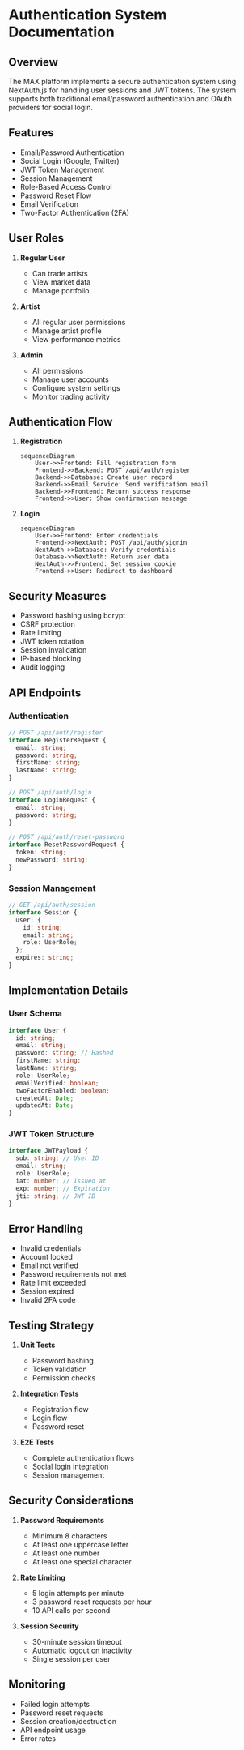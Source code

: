 # Authentication System Documentation

## Overview
The MAX platform implements a secure authentication system using NextAuth.js for handling user sessions and JWT tokens. The system supports both traditional email/password authentication and OAuth providers for social login.

## Features
- Email/Password Authentication
- Social Login (Google, Twitter)
- JWT Token Management
- Session Management
- Role-Based Access Control
- Password Reset Flow
- Email Verification
- Two-Factor Authentication (2FA)

## User Roles
1. **Regular User**
   - Can trade artists
   - View market data
   - Manage portfolio

2. **Artist**
   - All regular user permissions
   - Manage artist profile
   - View performance metrics

3. **Admin**
   - All permissions
   - Manage user accounts
   - Configure system settings
   - Monitor trading activity

## Authentication Flow
1. **Registration**
   ```mermaid
   sequenceDiagram
       User->>Frontend: Fill registration form
       Frontend->>Backend: POST /api/auth/register
       Backend->>Database: Create user record
       Backend->>Email Service: Send verification email
       Backend->>Frontend: Return success response
       Frontend->>User: Show confirmation message
   ```

2. **Login**
   ```mermaid
   sequenceDiagram
       User->>Frontend: Enter credentials
       Frontend->>NextAuth: POST /api/auth/signin
       NextAuth->>Database: Verify credentials
       Database->>NextAuth: Return user data
       NextAuth->>Frontend: Set session cookie
       Frontend->>User: Redirect to dashboard
   ```

## Security Measures
- Password hashing using bcrypt
- CSRF protection
- Rate limiting
- JWT token rotation
- Session invalidation
- IP-based blocking
- Audit logging

## API Endpoints

### Authentication
```typescript
// POST /api/auth/register
interface RegisterRequest {
  email: string;
  password: string;
  firstName: string;
  lastName: string;
}

// POST /api/auth/login
interface LoginRequest {
  email: string;
  password: string;
}

// POST /api/auth/reset-password
interface ResetPasswordRequest {
  token: string;
  newPassword: string;
}
```

### Session Management
```typescript
// GET /api/auth/session
interface Session {
  user: {
    id: string;
    email: string;
    role: UserRole;
  };
  expires: string;
}
```

## Implementation Details

### User Schema
```typescript
interface User {
  id: string;
  email: string;
  password: string; // Hashed
  firstName: string;
  lastName: string;
  role: UserRole;
  emailVerified: boolean;
  twoFactorEnabled: boolean;
  createdAt: Date;
  updatedAt: Date;
}
```

### JWT Token Structure
```typescript
interface JWTPayload {
  sub: string; // User ID
  email: string;
  role: UserRole;
  iat: number; // Issued at
  exp: number; // Expiration
  jti: string; // JWT ID
}
```

## Error Handling
- Invalid credentials
- Account locked
- Email not verified
- Password requirements not met
- Rate limit exceeded
- Session expired
- Invalid 2FA code

## Testing Strategy
1. **Unit Tests**
   - Password hashing
   - Token validation
   - Permission checks

2. **Integration Tests**
   - Registration flow
   - Login flow
   - Password reset

3. **E2E Tests**
   - Complete authentication flows
   - Social login integration
   - Session management

## Security Considerations
1. **Password Requirements**
   - Minimum 8 characters
   - At least one uppercase letter
   - At least one number
   - At least one special character

2. **Rate Limiting**
   - 5 login attempts per minute
   - 3 password reset requests per hour
   - 10 API calls per second

3. **Session Security**
   - 30-minute session timeout
   - Automatic logout on inactivity
   - Single session per user

## Monitoring
- Failed login attempts
- Password reset requests
- Session creation/destruction
- API endpoint usage
- Error rates 